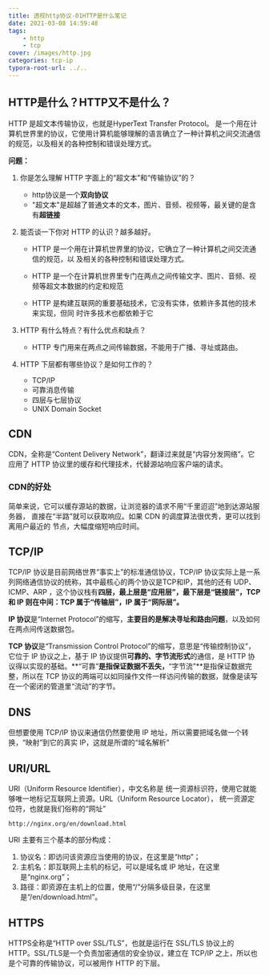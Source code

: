 ```yaml
---
title: 透视http协议-01HTTP是什么笔记
date: 2021-03-08 14:59:48
tags: 
	- http
	- tcp
cover: /images/http.jpg
categories: tcp-ip
typora-root-url: ../..
---
```


## HTTP是什么？HTTP又不是什么？

HTTP 是超文本传输协议，也就是HyperText Transfer Protocol。 是一个用在计算机世界里的协议，它使用计算机能够理解的语言确立了一种计算机之间交流通信的规范，以及相关的各种控制和错误处理方式。

**问题：**

1. 你是怎么理解 HTTP 字面上的“超文本”和“传输协议”的？

   - http协议是一个**双向协议**
   - "超文本"是超越了普通文本的文本，图片、音频、视频等，最关键的是含有**超链接**

2. 能否谈一下你对 HTTP 的认识？越多越好。

   - HTTP 是一个用在计算机世界里的协议，它确立了一种计算机之间交流通信的规范，以
     及相关的各种控制和错误处理方式。

   - HTTP 是一个在计算机世界里专门在两点之间传输文字、图片、音频、视频等超文本数据的约定和规范
   - HTTP 是构建互联网的重要基础技术，它没有实体，依赖许多其他的技术来实现，但同
     时许多技术也都依赖于它

3. HTTP 有什么特点？有什么优点和缺点？

   - HTTP 专门用来在两点之间传输数据，不能用于广播、寻址或路由。

4. HTTP 下层都有哪些协议？是如何工作的？

   - TCP/IP
   - 可靠消息传输
   - 四层与七层协议
   - UNIX Domain Socket

## CDN

CDN，全称是“Content Delivery Network”，翻译过来就是“内容分发网络”。它应用了 HTTP 协议里的缓存和代理技术，代替源站响应客户端的请求。

### CDN的好处

简单来说，它可以缓存源站的数据，让浏览器的请求不用“千里迢迢”地到达源站服务器，
直接在“半路”就可以获取响应。如果 CDN 的调度算法很优秀，更可以找到离用户最近的
节点，大幅度缩短响应时间。

## TCP/IP

TCP/IP 协议是目前网络世界“事实上”的标准通信协议，TCP/IP 协议实际上是一系列网络通信协议的统称，其中最核心的两个协议是TCP和IP，其他的还有 UDP、ICMP、ARP ，这个协议栈有**四层，最上层是“应用层”，最下层是“链接层”，TCP 和 IP 则在中间：TCP 属于“传输层”，IP 属于“网际层”。**

**IP 协议**是“Internet Protocol”的缩写，**主要目的是解决寻址和路由问题**，以及如何在两点间传送数据包。

**TCP 协议**是“Transmission Control Protocol”的缩写，意思是“传输控制协议”，它位于 IP 协议之上，基于 IP 协议提供**可靠的、字节流形式**的通信，是 HTTP 协议得以实现的基础。**“可靠”**是指保证数据不丢失，**“字节流”**是指保证数据完整，所以在 TCP 协议的两端可以如同操作文件一样访问传输的数据，就像是读写在一个密闭的管道里“流动”的字节。

## DNS

但想要使用 TCP/IP 协议来通信仍然要使用 IP 地址，所以需要把域名做一个转换，“映射”到它的真实 IP，这就是所谓的“域名解析”

## URI/URL

URI（Uniform Resource Identifier），中文名称是 统一资源标识符，使用它就能够唯一地标记互联网上资源。URL（Uniform Resource Locator）， 统一资源定位符，也就是我们俗称的“网址”

```shell
http://nginx.org/en/download.html
```

URI 主要有三个基本的部分构成：

1. 协议名：即访问该资源应当使用的协议，在这里是“http”；
2. 主机名：即互联网上主机的标记，可以是域名或 IP 地址，在这里是“nginx.org”；
3. 路径：即资源在主机上的位置，使用“/”分隔多级目录，在这里
   是“/en/download.html”。

## HTTPS

HTTPS全称是“HTTP over SSL/TLS”，也就是运行在 SSL/TLS 协议上的 HTTP。SSL/TLS是一个负责加密通信的安全协议，建立在 TCP/IP 之上，所以也是个可靠的传输协议，可以被用作 HTTP 的下层。
